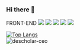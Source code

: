 ### Hi there 👋
FRONT-END 
![](https://img.shields.io/badge/-TypeScript-3178C6?style=for-the-badge&logo=TypeScript)
![](https://img.shields.io/badge/-REACT-00AEFF?style=for-the-badge&logo=React)
![](https://img.shields.io/badge/-REACTHOOKS-00AEFF?style=for-the-badge&logo=React)
![](https://img.shields.io/badge/-REDUX-darkviolet?style=for-the-badge&logo=Redux)
![](https://img.shields.io/badge/-REDUXSAGA-6EBE49?style=for-the-badge&logo=Redux-Saga)

[![Top Langs](https://github-readme-stats.vercel.app/api/top-langs/?username=ning1315&show_icons=true&theme=dark&layout=compact&hide_title=true)](https://github.com/ning1315)</br>
![descholar-ceo](https://github-readme-streak-stats.herokuapp.com/?user=ning1315&theme=dark)

<!--
**ning1315/ning1315** is a ✨ _special_ ✨ repository because its `README.md` (this file) appears on your GitHub profile.



Here are some ideas to get you started:

- 🔭 I’m currently working on ...
- 🌱 I’m currently learning ...
- 👯 I’m looking to collaborate on ...
- 🤔 I’m looking for help with ...
- 💬 Ask me about ...
- 📫 How to reach me: ...
- 😄 Pronouns: ...
- ⚡ Fun fact: ...
-->
